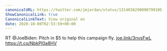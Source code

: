 ```yaml
---
canonicalURL: https://twitter.com/jmjordan/status/1314036290090799105
ShowCanonicalLink: true
CanonicalLinkText: View original on
date: 2020-10-08T02:53:59+00:00
---
```

RT @JoeBiden: Pitch in $5 to help this campaign fly. [joe.link/3nvsFwL](https://joe.link/3nvsFwL) https://t.co/NbkPl0a8HV